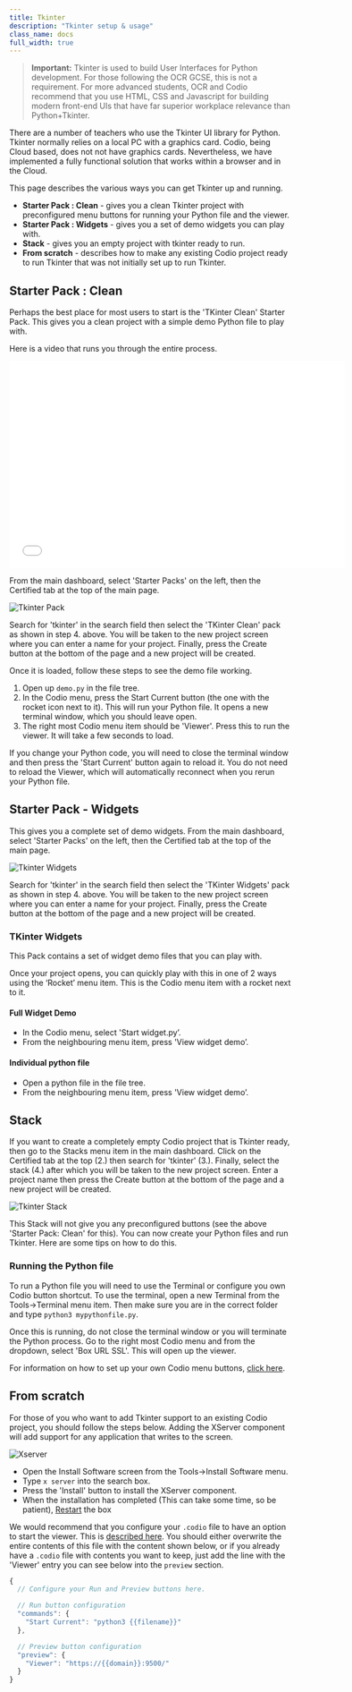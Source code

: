 ```yaml
---
title: Tkinter
description: "Tkinter setup & usage"
class_name: docs
full_width: true
---
```


> **Important:** Tkinter is used to build User Interfaces for Python development. For those following the OCR GCSE, this is not a requirement. For more advanced students, OCR and Codio recommend that you use HTML, CSS and Javascript for building modern front-end UIs that have far superior workplace relevance than Python+Tkinter.

There are a number of teachers who use the Tkinter UI library for Python. Tkinter normally relies on a local PC with a graphics card. Codio, being Cloud based, does not not have graphics cards. Nevertheless, we have implemented a fully functional solution that works within a browser and in the Cloud.

This page describes the various ways you can get Tkinter up and running.

- **Starter Pack : Clean** - gives you a clean Tkinter project with preconfigured menu buttons for running your Python file and the viewer.
- **Starter Pack : Widgets** - gives you a set of demo widgets you can play with.
- **Stack** - gives you an empty project with tkinter ready to run.
- **From scratch** - describes how to make any existing Codio project ready to run Tkinter that was not initially set up to run Tkinter.

## Starter Pack : Clean
Perhaps the best place for most users to start is the 'TKinter Clean' Starter Pack. This gives you a clean project with a simple demo Python file to play with.

Here is a video that runs you through the entire process.

<div class="video">
<div class="video-wrapper">
<iframe src="//player.vimeo.com/video/131579422" width="600" height="370" frameborder="0" webkitallowfullscreen mozallowflscreen allowfullscreen></iframe>
</div>
</div>

From the main dashboard, select 'Starter Packs' on the left, then the Certified tab at the top of the main page.

<img alt="Tkinter Pack" src="/img/docs/tkinter-pack.png" class="simple"/>


Search for 'tkinter' in the search field then select the 'TKinter Clean' pack as shown in step 4. above. You will be taken to the new project screen where you can enter a name for your project. Finally, press the Create button at the bottom of the page and a new project will be created.

Once it is loaded, follow these steps to see the demo file working.

1. Open up `demo.py` in the file tree.
1. In the Codio menu, press the Start Current button (the one with the rocket icon next to it). This will run your Python file. It opens a new terminal window, which you should leave open.
1. The right most Codio menu item should be 'Viewer'. Press this to run the viewer. It will take a few seconds to load.

If you change your Python code, you will need to close the terminal window and then press the 'Start Current' button again to reload it. You do not need to reload the Viewer, which will automatically reconnect when you rerun your Python file.


## Starter Pack - Widgets
This gives you a complete set of demo widgets. From the main dashboard, select 'Starter Packs' on the left, then the Certified tab at the top of the main page.

<img alt="Tkinter Widgets" src="/img/docs/tkinter-pack.png" class="simple"/>


Search for 'tkinter' in the search field then select the 'TKinter Widgets' pack as shown in step 4. above. You will be taken to the new project screen where you can enter a name for your project. Finally, press the Create button at the bottom of the page and a new project will be created.

### TKinter Widgets
This Pack contains a set of widget demo files that you can play with.

Once your project opens, you can quickly play with this in one of 2 ways using the ‘Rocket’ menu item. This is the Codio menu item with a rocket next to it.

#### Full Widget Demo

- In the Codio menu, select 'Start widget.py’.
- From the neighbouring menu item, press 'View widget demo’.

#### Individual python file

- Open a python file in the file tree.
- From the neighbouring menu item, press 'View widget demo’.


## Stack
If you want to create a completely empty Codio project that is Tkinter ready, then go to the Stacks menu item in the main dashboard. Click on the Certified tab at the top (2.) then search for 'tkinter' (3.). Finally, select the stack (4.) after which you will be taken to the new project screen. Enter a project name then press the Create button at the bottom of the page and a new project will be created.

<img alt="Tkinter Stack" src="/img/docs/tkinter-stack.png" class="simple"/>


This Stack will not give you any preconfigured buttons (see the above 'Starter Pack: Clean' for this).
You can now create your Python files and run Tkinter. Here are some tips on how to do this.

### Running the Python file
To run a Python file you will need to use the Terminal or configure you own Codio button shortcut. To use the terminal, open a new Terminal from the Tools->Terminal menu item. Then make sure you are in the correct folder and type `python3 mypythonfile.py`.

Once this is running, do not close the terminal window or you will terminate the Python process. Go to the right most Codio menu and from the dropdown, select 'Box URL SSL'. This will open up the viewer.

For information on how to set up your own Codio menu buttons, [click here](/docs/ide/boxes/runmenu/).


## From scratch
For those of you who want to add Tkinter support to an existing Codio project, you should follow the steps below. Adding the XServer component will add support for any application that writes to the screen.

<img alt="Xserver" src="/img/docs/xserver-install.png" class="simple"/>


- Open the Install Software screen from the Tools->Install Software menu. 
- Type `x server` into the search box.
- Press the 'Install' button to install the XServer component. 
- When the installation has completed (This can take some time, so be patient), [Restart](/docs/ide/boxes/restart-reset) the box


We would recommend that you configure your `.codio` file to have an option to start the viewer. This is [described here](/docs/ide/boxes/runmenu/). You should either overwrite the entire contents of this file with the content shown below, or if you already have a `.codio` file with contents you want to keep, just add the line with the 'Viewer' entry you can see below into the `preview` section.

```javascript
{
  // Configure your Run and Preview buttons here.

  // Run button configuration
  "commands": {
    "Start Current": "python3 {{filename}}"
  },

  // Preview button configuration
  "preview": {
    "Viewer": "https://{{domain}}:9500/"
  }
}
```
